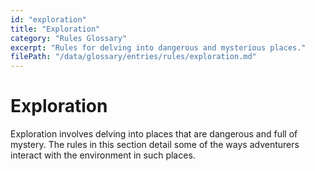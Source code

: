 ```yaml
---
id: "exploration"
title: "Exploration"
category: "Rules Glossary"
excerpt: "Rules for delving into dangerous and mysterious places."
filePath: "/data/glossary/entries/rules/exploration.md"
---
```

# Exploration
<p class="glossary-intro-quote">
Exploration involves delving into places that are dangerous and full of mystery. The rules in this section detail some of the ways adventurers interact with the environment in such places.
</p>
